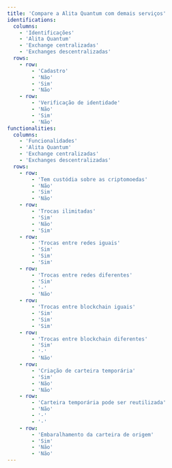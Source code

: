 ```yaml
---
title: 'Compare a Alita Quantum com demais serviços'
identifications:
  columns:
    - 'Identificações'
    - 'Alita Quantum'
    - 'Exchange centralizadas'
    - 'Exchanges descentralizadas'
  rows:
    - row:
        - 'Cadastro'
        - 'Não'
        - 'Sim'
        - 'Não'
    - row:
        - 'Verificação de identidade'
        - 'Não'
        - 'Sim'
        - 'Não'
functionalities:
  columns:
    - 'Funcionalidades'
    - 'Alita Quantum'
    - 'Exchange centralizadas'
    - 'Exchanges descentralizadas'
  rows:
    - row:
        - 'Tem custódia sobre as criptomoedas'
        - 'Não'
        - 'Sim'
        - 'Não'
    - row:
        - 'Trocas ilimitadas'
        - 'Sim'
        - 'Não'
        - 'Sim'
    - row:
        - 'Trocas entre redes iguais'
        - 'Sim'
        - 'Sim'
        - 'Sim'
    - row:
        - 'Trocas entre redes diferentes'
        - 'Sim'
        - '-'
        - 'Não'
    - row:
        - 'Trocas entre blockchain iguais'
        - 'Sim'
        - 'Sim'
        - 'Sim'
    - row:
        - 'Trocas entre blockchain diferentes'
        - 'Sim'
        - '-'
        - 'Não'
    - row:
        - 'Criação de carteira temporária'
        - 'Sim'
        - 'Não'
        - 'Não'
    - row:
        - 'Carteira temporária pode ser reutilizada'
        - 'Não'
        - '-'
        - '-'
    - row:
        - 'Embaralhamento da carteira de origem'
        - 'Sim'
        - 'Não'
        - 'Não'
---
```

